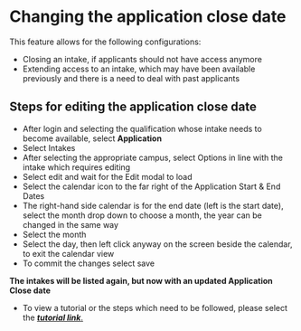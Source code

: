 # **Changing the application close date**

This feature allows for the following configurations:
- Closing an intake, if applicants should not have access anymore
- Extending access to an intake, which may have been available previously and there is a need to deal with past applicants


## **Steps for editing the application close date**

- After login and selecting the qualification whose intake needs to become available, select **Application**
 - Select Intakes
- After selecting the appropriate campus, select Options ﻿﻿in line with the intake which requires editing
 - Select edit and wait for the Edit modal to load
- Select the calendar icon to the far right of the Application Start & End Dates
 - The right-hand side calendar is for the end date (left is the start date), select the month drop down to choose a month, the year can be changed in the same way
 - Select the month
 - Select the day, then left click anyway on the screen beside the calendar, to exit the calendar view
- To commit the changes select save 

**The intakes will be listed again, but now with an updated Application Close date**

- To view a tutorial or the steps which need to be followed, please select the [**_tutorial link_**.](https://www.iorad.com/player/120644/Making-a-close-intake-selectable-again)